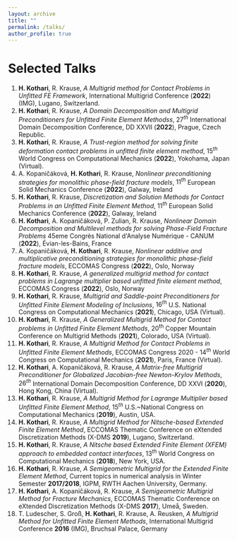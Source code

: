 ```yaml
---
layout: archive
title: ""
permalink: /talks/
author_profile: true
---
```

# Selected Talks
1. __H. Kothari__, R. Krause, *A Multigrid method for Contact Problems in Unfitted FE Framework*, International Multigrid Conference (**2022**) (IMG), Lugano, Switzerland.
1. __H. Kothari__, R. Krause, *A Domain Decomposition and Multigrid Preconditioners for Unfitted Finite Element Methodss*, $27^{th}$ International Domain Decomposition Conference, DD XXVII (**2022**), Prague, Czech Republic.
1. __H. Kothari__, R. Krause, *A Trust-region method for solving finite deformation contact problems in unfitted finite element method*, ${15}^{th}$ World Congress on Computational Mechanics (**2022**), Yokohama, Japan (Virtual).
1. A. Kopaničáková, __H. Kothari__, R. Krause, *Nonlinear preconditioning strategies for monolithic phase-field fracture models*, $11^{th}$ European Solid Mechanics Conference (**2022**), Galway, Ireland
1. __H. Kothari__, R. Krause, *Discretization and Solution Methods for Contact Problems in an Unfitted Finite Element Method*, $11^{th}$ European Solid Mechanics Conference (**2022**), Galway, Ireland
1. __H. Kothari__, A. Kopaničáková, P. Zulian, R. Krause, *Nonlinear Domain Decomposition and Multilevel methods for solving Phase-Field Fracture Problems* 45eme Congrès National d'Analyse Numérique - CANUM (**2022**), Évian-les-Bains, France
1. A. Kopaničáková, __H. Kothari__, R. Krause, *Nonlinear additive and multiplicative preconditioning strategies for monolithic phase-field fracture models*, ECCOMAS Congress (**2022**), Oslo, Norway
1. __H. Kothari__, R. Krause, *A generalized multigrid method for contact problems in Lagrange multiplier based unfitted finite element method*, ECCOMAS Congress (**2022**), Oslo, Norway
1. __H. Kothari__, R. Krause, *Multigrid and Saddle-point Preconditioners for Unfitted Finite Element Modeling of Inclusions*, ${16}^{th}$ U.S. National Congress on Computational Mechanics (**2021**), Chicago, USA (Virtual).
1. __H. Kothari__, R. Krause, *A Generalized Multigrid Method for Contact problems in Unfitted Finite Element Methods*, $20^{\mathrm{th}}$ Copper Mountain Conference on Multigrid Methods (**2021**), Colorado, USA (Virtual).
1. __H. Kothari__, R. Krause, *A Multigrid Method for Contact Problems in Unfitted Finite Element Methods*, ECCOMAS Congress 2020 - $14^{th}$ World Congress on Computational Mechanics (**2021**), Paris, France (Virtual).
1. __H. Kothari__, A. Kopaničáková, R. Krause, *A Matrix-free Multigrid Preconditioner for Globalized Jacobian-free Newton-Krylov Methods*, $26^{th}$ International Domain Decomposition Conference, DD XXVI (**2020**), Hong Kong, China (Virtual).
1. __H. Kothari__, R. Krause, *A Multigrid Method for Lagrange Multiplier based Unfitted Finite Element Method*, $15^{th}$ U.S.~National Congress on Computational Mechanics (**2019**), Austin, USA.
1. __H. Kothari__, R. Krause, *A Multigrid Method for Nitsche-based Extended Finite Element Method*, ECCOMAS Thematic Conference on eXtended Discretization Methods (X-DMS **2019**), Lugano, Switzerland.
1. __H. Kothari__, R. Krause, *A Nitsche based Extended Finite Element (XFEM) approach to embedded contact interfaces*, $13^{th}$ World Congress on Computational Mechanics (**2018**), New York, USA.
1. __H. Kothari__, R. Krause, *A Semigeometric Multigrid for the Extended Finite Element Method*, Current topics in numerical analysis in Winter Semester **2017/2018**, IGPM, RWTH Aachen University, Germany.
1. __H. Kothari__, A. Kopaničáková, R. Krause, *A Semigeometric Multigrid Method for Fracture Mechanics*, ECCOMAS Thematic Conference on eXtended Discretization Methods (X-DMS **2017**), Umeå, Sweden.
1. T. Ludescher, S. Groß, __H. Kothari__, R. Krause, A. Reusken, *A Multigrid Method for Unfitted Finite Element Methods*, International Multigrid Conference **2016** (IMG), Bruchsal Palace, Germany
